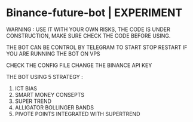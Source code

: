 # Binance-future-bot | EXPERIMENT 

WARNING : USE IT WITH YOUR OWN RISKS, THE CODE IS UNDER CONSTRUCTION, MAKE SURE CHECK THE CODE BEFORE USING. 


THE BOT CAN BE CONTROL BY TELEGRAM TO START STOP RESTART IF YOU ARE RUNNING THE BOT ON VPS 

CHECK THE CONFIG FILE CHANGE THE BINANCE API KEY

THE BOT USING 5 STRATEGY :
1. ICT BIAS 
2. SMART MONEY CONSEPTS
3. SUPER TREND
4. ALLIGATOR BOLLINGER BANDS
5. PIVOTE POINTS INTEGRATED WITH SUPERTREND






